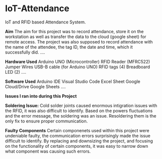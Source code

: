 # IoT-Attendance
IoT and RFID based Attendance System.


**Aim** 
The aim for this project was to record attendance, store it on the workstation as well as transfer the data to the cloud (google sheet) for remote access.
The project was also supposed to record attendance with the name of the attendee, the tag ID, the date and time, which it successfully did.
....


**Hardware Used**
Arduino UNO (Microcontroller)
RFID Reader (MFRC522)
Jumper Wires
USB-B cable (for Arduino UNO)
RFID tags (4)
Breadboard 
LED (2)
....

**Software Used**
Arduino IDE
Visual Studio Code
Excel Sheet
Google Cloud/Drive
Google Sheets
....


**Issues I ran into during this Project** 

**Soldering Issue:**
Cold solder joints caused enormous intigration issues with the RFID, it was also difficult to identify.
Based on the powers fluctuations and the error message, the soldering was an issue.
Resoldering them is the only fix to ensure proper communication.

**Faulty Components**
Certain componenets used within this project were undeniable faulty, the communication errors surprisingly made the issue difficult to identify.
By replacing and downsizing the project, and focusing on the functionality of certain components, it was easy to narrow down what component was causing such errors.

